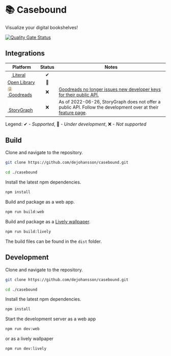 # 📚 Casebound

Visualize your digital bookshelves!

[![Quality Gate Status](https://sonarcloud.io/api/project_badges/measure?project=dejohansson_casebound&metric=alert_status)](https://sonarcloud.io/summary/new_code?id=dejohansson_casebound)

## Integrations

| Platform                                        | Status | Notes                                                                                                                                                                 |
|-------------------------------------------------|:------:|-----------------------------------------------------------------------------------------------------------------------------------------------------------------------|
| [<img src="./resources/literal-logo.png" alt="logo" width="12"/>&nbsp;Literal](https://literal.club/) |   ✔   |                                                                                                                       |
| [Open&nbsp;Library](https://openlibrary.org/)        |   🚧   |                                                                                                                                                                       |
| [<img src="./resources/goodreads-logo.png" alt="logo" width="14"/>&nbsp;Goodreads](https://www.goodreads.com/)        |   ❌   | [Goodreads no longer issues new developer keys for their public API.](https://help.goodreads.com/s/article/Does-Goodreads-support-the-use-of-APIs)                    |
| [<img src="./resources/storygraph-logo.png" alt="logo" width="14"/>&nbsp;StoryGraph](https://www.thestorygraph.com/)  |   ❌   | As of 2022-06-26, StoryGraph does not offer a public API. Follow the development over at their [feature page](https://roadmap.thestorygraph.com/features/posts/an-api). |

Legend: ✔ - _Supported_, 🚧 - _Under development_, ❌ - _Not supported_

## Build

Clone and navigate to the repository.

``` sh
git clone https://github.com/dejohansson/casebound.git
```

``` sh
cd ./casebound
```

Install the latest npm dependencies.

``` sh
npm install
```

Build and package as a web app.

``` sh
npm run build:web
```

Build and package as a [Lively wallpaper](https://github.com/rocksdanister/lively).

``` sh
npm run build:lively
```

The build files can be found in the `dist` folder.

## Development

Clone and navigate to the repository.

``` sh
git clone https://github.com/dejohansson/casebound.git
```

``` sh
cd ./casebound
```

Install the latest npm dependencies.

``` sh
npm install
```

Start the development server as a web app

``` sh
npm run dev:web
```

or as a lively wallpaper

``` sh
npm run dev:lively
```

